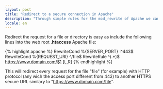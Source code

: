 ```yaml
---
layout: post
title: "Redirect to a secure connection in Apache"
description: "Through simple rules for the mod_rewrite of Apache we can redirect file o directory access to a secure connection https"
locale: en
---
```


Redirect the request for a file or directory is easy as include the following lines into the web root <strong>.htaccess</strong> Apache file:

{% highlight apache %}
RewriteCond %{SERVER_PORT} !^443$
RewriteCond %{REQUEST_URI} ^/file$
RewriteRule ^(.*)$ https://www.domain.com/$1 [L,R]
{% endhighlight %}

This will redirect every request for the file "file" (for example) with HTTP protocol (any wich the access port different from 443) to another HTTPS secure URL similary to "https://www.domain.com/file".